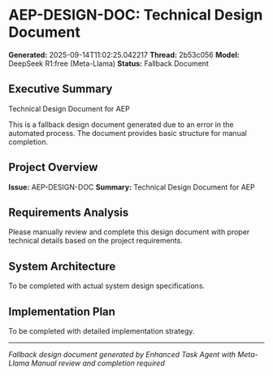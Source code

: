 # AEP-DESIGN-DOC: Technical Design Document

**Generated:** 2025-09-14T11:02:25.042217
**Thread:** 2b53c056
**Model:** DeepSeek R1:free (Meta-Llama)
**Status:** Fallback Document

## Executive Summary
Technical Design Document for AEP

This is a fallback design document generated due to an error in the automated process.
The document provides basic structure for manual completion.

## Project Overview
**Issue:** AEP-DESIGN-DOC
**Summary:** Technical Design Document for AEP

## Requirements Analysis
Please manually review and complete this design document with proper technical details
based on the project requirements.

## System Architecture
To be completed with actual system design specifications.

## Implementation Plan
To be completed with detailed implementation strategy.

---
*Fallback design document generated by Enhanced Task Agent with Meta-Llama*
*Manual review and completion required*
